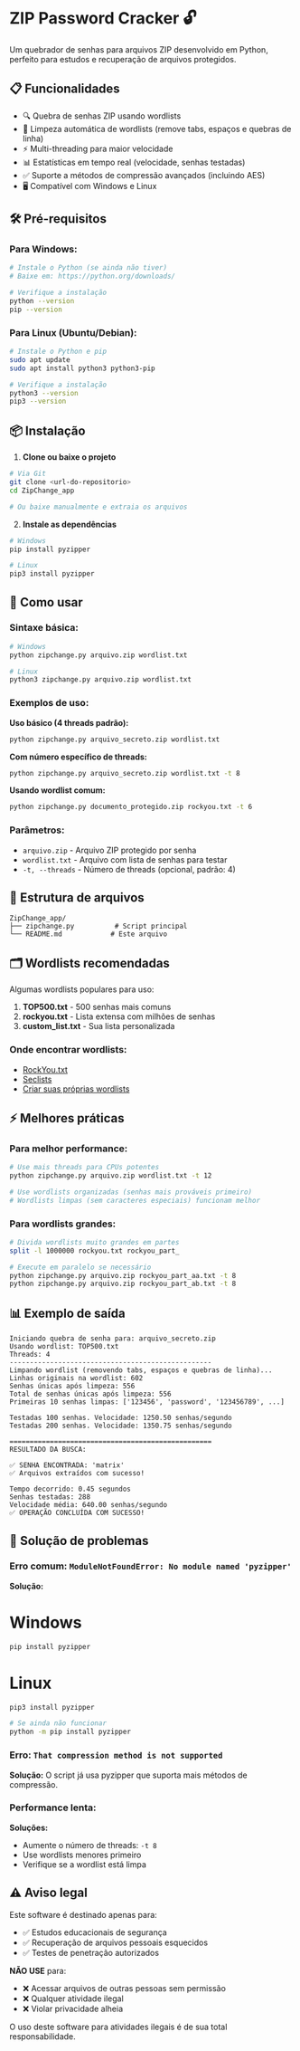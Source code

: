 # ZIP Password Cracker 🔓

Um quebrador de senhas para arquivos ZIP desenvolvido em Python, perfeito para estudos e recuperação de arquivos protegidos.

## 📋 Funcionalidades

- 🔍 Quebra de senhas ZIP usando wordlists
- 🧹 Limpeza automática de wordlists (remove tabs, espaços e quebras de linha)
- ⚡ Multi-threading para maior velocidade
- 📊 Estatísticas em tempo real (velocidade, senhas testadas)
- ✅ Suporte a métodos de compressão avançados (incluindo AES)
- 🖥️ Compatível com Windows e Linux

## 🛠️ Pré-requisitos

### Para Windows:

```bash
# Instale o Python (se ainda não tiver)
# Baixe em: https://python.org/downloads/

# Verifique a instalação
python --version
pip --version
```

### Para Linux (Ubuntu/Debian):

```bash
# Instale o Python e pip
sudo apt update
sudo apt install python3 python3-pip

# Verifique a instalação
python3 --version
pip3 --version
```

## 📦 Instalação

1. **Clone ou baixe o projeto**

```bash
# Via Git
git clone <url-do-repositorio>
cd ZipChange_app

# Ou baixe manualmente e extraia os arquivos
```

2. **Instale as dependências**

```bash
# Windows
pip install pyzipper

# Linux
pip3 install pyzipper
```

## 🚀 Como usar

### Sintaxe básica:

```bash
# Windows
python zipchange.py arquivo.zip wordlist.txt

# Linux
python3 zipchange.py arquivo.zip wordlist.txt
```

### Exemplos de uso:

**Uso básico (4 threads padrão):**

```bash
python zipchange.py arquivo_secreto.zip wordlist.txt
```

**Com número específico de threads:**

```bash
python zipchange.py arquivo_secreto.zip wordlist.txt -t 8
```

**Usando wordlist comum:**

```bash
python zipchange.py documento_protegido.zip rockyou.txt -t 6
```

### Parâmetros:

- `arquivo.zip` - Arquivo ZIP protegido por senha
- `wordlist.txt` - Arquivo com lista de senhas para testar
- `-t, --threads` - Número de threads (opcional, padrão: 4)

## 📁 Estrutura de arquivos

```
ZipChange_app/
├── zipchange.py          # Script principal
└── README.md            # Este arquivo
```

## 🗂️ Wordlists recomendadas

Algumas wordlists populares para uso:

1. **TOP500.txt** - 500 senhas mais comuns
2. **rockyou.txt** - Lista extensa com milhões de senhas
3. **custom_list.txt** - Sua lista personalizada

### Onde encontrar wordlists:

- [RockYou.txt](https://github.com/brannondorsey/naive-hashcat/releases/download/data/rockyou.txt)
- [Seclists](https://github.com/danielmiessler/SecLists)
- [Criar suas próprias wordlists](https://github.com/Mebus/cupp)

## ⚡ Melhores práticas

### Para melhor performance:

```bash
# Use mais threads para CPUs potentes
python zipchange.py arquivo.zip wordlist.txt -t 12

# Use wordlists organizadas (senhas mais prováveis primeiro)
# Wordlists limpas (sem caracteres especiais) funcionam melhor
```

### Para wordlists grandes:

```bash
# Divida wordlists muito grandes em partes
split -l 1000000 rockyou.txt rockyou_part_

# Execute em paralelo se necessário
python zipchange.py arquivo.zip rockyou_part_aa.txt -t 8
python zipchange.py arquivo.zip rockyou_part_ab.txt -t 8
```

## 📊 Exemplo de saída

```
Iniciando quebra de senha para: arquivo_secreto.zip
Usando wordlist: TOP500.txt
Threads: 4
--------------------------------------------------
Limpando wordlist (removendo tabs, espaços e quebras de linha)...
Linhas originais na wordlist: 602
Senhas únicas após limpeza: 556
Total de senhas únicas após limpeza: 556
Primeiras 10 senhas limpas: ['123456', 'password', '123456789', ...]

Testadas 100 senhas. Velocidade: 1250.50 senhas/segundo
Testadas 200 senhas. Velocidade: 1350.75 senhas/segundo

==================================================
RESULTADO DA BUSCA:

✅ SENHA ENCONTRADA: 'matrix'
✅ Arquivos extraídos com sucesso!

Tempo decorrido: 0.45 segundos
Senhas testadas: 288
Velocidade média: 640.00 senhas/segundo
✅ OPERAÇÃO CONCLUÍDA COM SUCESSO!
```

## 🐛 Solução de problemas

### Erro comum: `ModuleNotFoundError: No module named 'pyzipper'`

**Solução:**

# Windows

```bash
pip install pyzipper
```

# Linux

```bash
pip3 install pyzipper

# Se ainda não funcionar
python -m pip install pyzipper
```

### Erro: `That compression method is not supported`

**Solução:** O script já usa pyzipper que suporta mais métodos de compressão.

### Performance lenta:

**Soluções:**

- Aumente o número de threads: `-t 8`
- Use wordlists menores primeiro
- Verifique se a wordlist está limpa

## ⚠️ Aviso legal

Este software é destinado apenas para:

- ✅ Estudos educacionais de segurança
- ✅ Recuperação de arquivos pessoais esquecidos
- ✅ Testes de penetração autorizados

**NÃO USE** para:

- ❌ Acessar arquivos de outras pessoas sem permissão
- ❌ Qualquer atividade ilegal
- ❌ Violar privacidade alheia

O uso deste software para atividades ilegais é de sua total responsabilidade.
